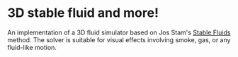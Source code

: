 # 3D stable fluid and more!

An implementation of a 3D fluid simulator based on Jos Stam's [Stable Fluids](https://pages.cs.wisc.edu/~chaol/data/cs777/stam-stable_fluids.pdf) method. The solver is suitable for visual effects involving smoke, gas, or any fluid-like motion.


